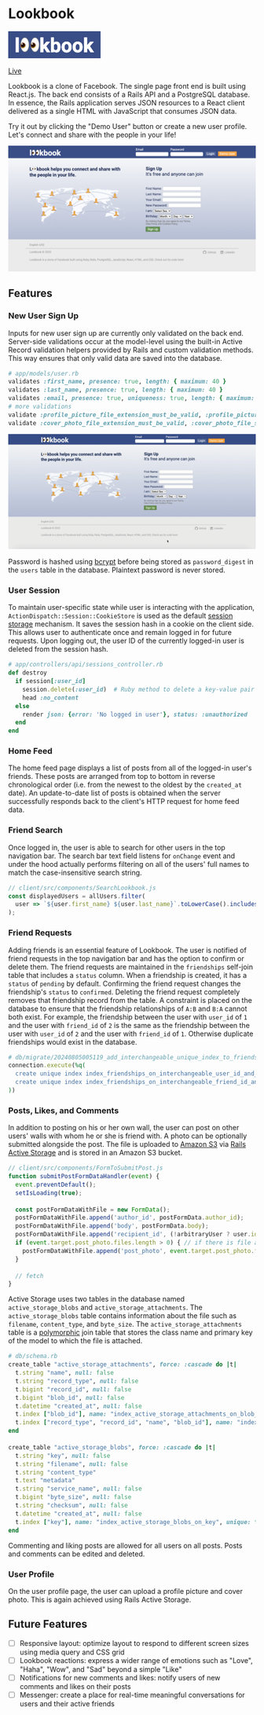 # Lookbook

![Lookbook logo](./client/src/images/lookbook_logo.png)

[Live](https://lkbk-05bfd83b5c68.herokuapp.com/)

Lookbook is a clone of Facebook. The single page front end is built using React.js. The back end consists of a Rails API and a PostgreSQL database. In essence, the Rails application serves JSON resources to a React client delivered as a single HTML with JavaScript that consumes JSON data.

Try it out by clicking the "Demo User" button or create a new user profile. Let's connect and share with the people in your life!

![Sign up page](./client/src/images/sign_up_page.png)

## Features

### New User Sign Up

Inputs for new user sign up are currently only validated on the back end. Server-side validations occur at the model-level using the built-in Active Record validation helpers provided by Rails and custom validation methods. This way ensures that only valid data are saved into the database.

```rb
# app/models/user.rb
validates :first_name, presence: true, length: { maximum: 40 }
validates :last_name, presence: true, length: { maximum: 40 }
validates :email, presence: true, uniqueness: true, length: { maximum: 80 }
# more validations
validate :profile_picture_file_extension_must_be_valid, :profile_picture_file_size_maximum
validate :cover_photo_file_extension_must_be_valid, :cover_photo_file_size_maximum
```

![New user sign up](./client/src/images/new_user_sign_up.gif)

Password is hashed using [bcrypt](https://github.com/bcrypt-ruby/bcrypt-ruby) before being stored as `password_digest` in the `users` table in the database. Plaintext password is never stored.

### User Session

To maintain user-specific state while user is interacting with the application, `ActionDispatch::Session::CookieStore` is used as the default [session storage](https://guides.rubyonrails.org/v6.1/security.html#session-storage) mechanism. It saves the session hash in a cookie on the client side. This allows user to authenticate once and remain logged in for future requests. Upon logging out, the user ID of the currently logged-in user is deleted from the session hash.

```rb
# app/controllers/api/sessions_controller.rb
def destroy
  if session[:user_id]
    session.delete(:user_id)  # Ruby method to delete a key-value pair from a hash
    head :no_content
  else
    render json: {error: 'No logged in user'}, status: :unauthorized
  end
end
```

### Home Feed

The home feed page displays a list of posts from all of the logged-in user's friends. These posts are arranged from top to bottom in reverse chronological order (i.e. from the newest to the oldest by the `created_at` date). An update-to-date list of posts is obtained when the server successfully responds back to the client's HTTP request for home feed data.

### Friend Search

Once logged in, the user is able to search for other users in the top navigation bar. The search bar text field listens for `onChange` event and under the hood actually performs filtering on all of the users' full names to match the case-insensitive search string.

```js
// client/src/components/SearchLookbook.js
const displayedUsers = allUsers.filter(
  user => `${user.first_name} ${user.last_name}`.toLowerCase().includes(searchString.toLowerCase())
);
```

### Friend Requests

Adding friends is an essential feature of Lookbook. The user is notified of friend requests in the top navigation bar and has the option to confirm or delete them. The friend requests are maintained in the `friendships` self-join table that includes a `status` column. When a friendship is created, it has a `status` of `pending` by default. Confirming the friend request changes the friendship's `status` to `confirmed`. Deleting the friend request completely removes that friendship record from the table. A constraint is placed on the database to ensure that the friendship relationships of `A:B` and `B:A` cannot both exist. For example, the friendship between the user with `user_id` of `1` and the user with `friend_id` of `2` is the same as the friendship between the user with `user_id` of `2` and the user with `friend_id` of `1`. Otherwise duplicate friendships would exist in the database.

```rb
# db/migrate/20240805005119_add_interchangeable_unique_index_to_friendships.rb
connection.execute(%q(
  create unique index index_friendships_on_interchangeable_user_id_and_friend_id on friendships(greatest(user_id,friend_id), least(user_id,friend_id));
  create unique index index_friendships_on_interchangeable_friend_id_and_user_id on friendships(least(user_id,friend_id), greatest(user_id,friend_id));
))
```

### Posts, Likes, and Comments

In addition to posting on his or her own wall, the user can post on other users' walls with whom he or she is friend with. A photo can be optionally submitted alongside the post. The file is uploaded to [Amazon S3](https://aws.amazon.com/s3/) via [Rails Active Storage](https://guides.rubyonrails.org/v6.1/active_storage_overview.html) and is stored in an Amazon S3 bucket.

```js
// client/src/components/FormToSubmitPost.js
function submitPostFormDataHandler(event) {
  event.preventDefault();
  setIsLoading(true);

  const postFormDataWithFile = new FormData();
  postFormDataWithFile.append('author_id', postFormData.author_id);
  postFormDataWithFile.append('body', postFormData.body);
  postFormDataWithFile.append('recipient_id', (!arbitraryUser ? user.id : arbitraryUser.id));
  if (event.target.post_photo.files.length > 0) { // if there is file attached
    postFormDataWithFile.append('post_photo', event.target.post_photo.files[0], event.target.post_photo.value);
  }

  // fetch
}
```

Active Storage uses two tables in the database named `active_storage_blobs` and `active_storage_attachments`. The `active_storage_blobs` table contains information about the file such as `filename`, `content_type`, and `byte_size`. The `active_storage_attachments` table is a [polymorphic](https://guides.rubyonrails.org/v6.1/association_basics.html#polymorphic-associations) join table that stores the class name and primary key of the model to which the file is attached.

```rb
# db/schema.rb
create_table "active_storage_attachments", force: :cascade do |t|
  t.string "name", null: false
  t.string "record_type", null: false
  t.bigint "record_id", null: false
  t.bigint "blob_id", null: false
  t.datetime "created_at", null: false
  t.index ["blob_id"], name: "index_active_storage_attachments_on_blob_id"
  t.index ["record_type", "record_id", "name", "blob_id"], name: "index_active_storage_attachments_uniqueness", unique: true
end

create_table "active_storage_blobs", force: :cascade do |t|
  t.string "key", null: false
  t.string "filename", null: false
  t.string "content_type"
  t.text "metadata"
  t.string "service_name", null: false
  t.bigint "byte_size", null: false
  t.string "checksum", null: false
  t.datetime "created_at", null: false
  t.index ["key"], name: "index_active_storage_blobs_on_key", unique: true
end
```

Commenting and liking posts are allowed for all users on all posts. Posts and comments can be edited and deleted.

### User Profile

On the user profile page, the user can upload a profile picture and cover photo. This is again achieved using Rails Active Storage.

## Future Features
- [ ] Responsive layout: optimize layout to respond to different screen sizes using media query and CSS grid
- [ ] Lookbook reactions: express a wider range of emotions such as "Love", "Haha", "Wow", and "Sad" beyond a simple "Like"
- [ ] Notifications for new comments and likes: notify users of new comments and likes on their posts
- [ ] Messenger: create a place for real-time meaningful conversations for users and their active friends